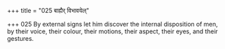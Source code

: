 +++
title = "025 बाह्यैर् विभावयेल्"

+++
025	By external signs let him discover the internal disposition of men, by their voice, their colour, their motions, their aspect, their eyes, and their gestures.